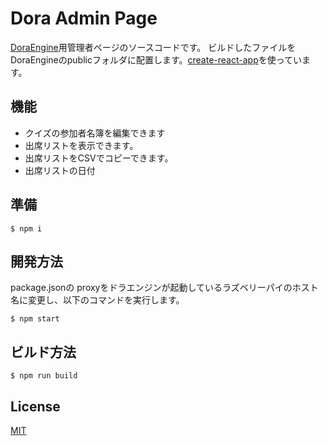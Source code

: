# Dora Admin Page

[DoraEngine](https://github.com/yamagame/dora-engine)用管理者ページのソースコードです。
ビルドしたファイルをDoraEngineのpublicフォルダに配置します。[create-react-app](https://github.com/facebook/create-react-app)を使っています。

## 機能

- クイズの参加者名簿を編集できます
- 出席リストを表示できます。
- 出席リストをCSVでコピーできます。
- 出席リストの日付

## 準備

```
$ npm i
```

## 開発方法

package.jsonの proxyをドラエンジンが起動しているラズベリーパイのホスト名に変更し、以下のコマンドを実行します。

```
$ npm start
```

## ビルド方法

```
$ npm run build
```

## License

[MIT](LICENSE)
